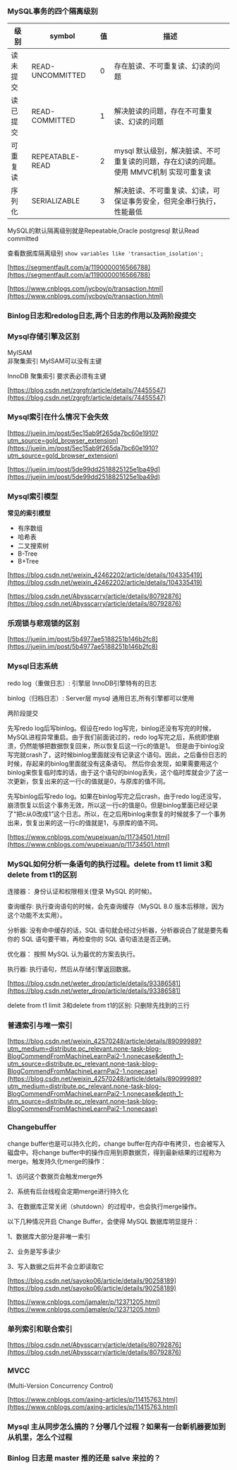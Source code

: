 ### MySQL事务的四个隔离级别

|级别	| symbol	|值|	描述|
|  ----   |  ----   |  ----   |  ----   |
|读未提交	|READ-UNCOMMITTED	|0	|存在脏读、不可重复读、幻读的问题|
|读已提交	|READ-COMMITTED	|1	|解决脏读的问题，存在不可重复读、幻读的问题|
|可重复读	|REPEATABLE-READ	|2	|mysql 默认级别，解决脏读、不可重复读的问题，存在幻读的问题。使用 MMVC机制 实现可重复读|
|序列化	|SERIALIZABLE	|3	|解决脏读、不可重复读、幻读，可保证事务安全，但完全串行执行，性能最低|

MySQL的默认隔离级别就是Repeatable,Oracle postgresql 默认Read committed

 查看数据库隔离级别 `show variables like 'transaction_isolation';`

[https://segmentfault.com/a/1190000016566788](https://segmentfault.com/a/1190000016566788)

[https://www.cnblogs.com/jycboy/p/transaction.html](https://www.cnblogs.com/jycboy/p/transaction.html)

### Binlog日志和redolog日志,两个日志的作用以及两阶段提交

### Mysql存储引擎及区别

MyISAM  
非聚集索引
MyISAM可以没有主键

InnoDB 
聚集索引
要求表必须有主键

[https://blog.csdn.net/zgrgfr/article/details/74455547](https://blog.csdn.net/zgrgfr/article/details/74455547)

### Mysql索引在什么情况下会失效

[https://juejin.im/post/5ec15ab9f265da7bc60e1910?utm_source=gold_browser_extension](https://juejin.im/post/5ec15ab9f265da7bc60e1910?utm_source=gold_browser_extension)

[https://juejin.im/post/5de99dd2518825125e1ba49d](https://juejin.im/post/5de99dd2518825125e1ba49d)

### Mysql索引模型

**常见的索引模型**
- 有序数组
- 哈希表
- 二叉搜索树
- B-Tree
- B+Tree

[https://blog.csdn.net/weixin_42462202/article/details/104335419](https://blog.csdn.net/weixin_42462202/article/details/104335419)

[https://blog.csdn.net/Abysscarry/article/details/80792876](https://blog.csdn.net/Abysscarry/article/details/80792876)

### 乐观锁与悲观锁的区别

[https://juejin.im/post/5b4977ae5188251b146b2fc8](https://juejin.im/post/5b4977ae5188251b146b2fc8)

### Mysql日志系统

redo log（重做日志）: 引擎层 InnoDB引擎特有的日志

binlog（归档日志）: Server层 mysql 通用日志,所有引擎都可以使用

两阶段提交

先写redo log后写binlog。假设在redo log写完，binlog还没有写完的时候，MySQL进程异常重启。由于我们前面说过的，redo log写完之后，系统即使崩溃，仍然能够把数据恢复回来，所以恢复后这一行c的值是1。
但是由于binlog没写完就crash了，这时候binlog里面就没有记录这个语句。因此，之后备份日志的时候，存起来的binlog里面就没有这条语句。
然后你会发现，如果需要用这个binlog来恢复临时库的话，由于这个语句的binlog丢失，这个临时库就会少了这一次更新，恢复出来的这一行c的值就是0，与原库的值不同。

先写binlog后写redo log。如果在binlog写完之后crash，由于redo log还没写，崩溃恢复以后这个事务无效，所以这一行c的值是0。但是binlog里面已经记录了“把c从0改成1”这个日志。所以，在之后用binlog来恢复的时候就多了一个事务出来，恢复出来的这一行c的值就是1，与原库的值不同。

[https://www.cnblogs.com/wupeixuan/p/11734501.html](https://www.cnblogs.com/wupeixuan/p/11734501.html)


### MySQL如何分析一条语句的执行过程。delete from t1 limit 3和delete from t1的区别

连接器： 身份认证和权限相关(登录 MySQL 的时候)。

查询缓存: 执行查询语句的时候，会先查询缓存（MySQL 8.0 版本后移除，因为这个功能不太实用）。

分析器: 没有命中缓存的话，SQL 语句就会经过分析器，分析器说白了就是要先看你的 SQL 语句要干嘛，再检查你的 SQL 语句语法是否正确。

优化器： 按照 MySQL 认为最优的方案去执行。

执行器: 执行语句，然后从存储引擎返回数据。

[https://blog.csdn.net/weter_drop/article/details/93386581](https://blog.csdn.net/weter_drop/article/details/93386581)

delete from t1 limit 3和delete from t1的区别: 只删除先找到的三行


### 普通索引与唯一索引

[https://blog.csdn.net/weixin_42570248/article/details/89099989?utm_medium=distribute.pc_relevant.none-task-blog-BlogCommendFromMachineLearnPai2-1.nonecase&depth_1-utm_source=distribute.pc_relevant.none-task-blog-BlogCommendFromMachineLearnPai2-1.nonecase](https://blog.csdn.net/weixin_42570248/article/details/89099989?utm_medium=distribute.pc_relevant.none-task-blog-BlogCommendFromMachineLearnPai2-1.nonecase&depth_1-utm_source=distribute.pc_relevant.none-task-blog-BlogCommendFromMachineLearnPai2-1.nonecase)

### Changebuffer

 change buffer也是可以持久化的，change buffer在内存中有拷贝，也会被写入磁盘中。将change buffer中的操作应用到原数据页，得到最新结果的过程称为merge。触发持久化merge的操作：

1、访问这个数据页会触发merge外

2、系统有后台线程会定期merge进行持久化

3、在数据库正常关闭（shutdown）的过程中，也会执行merge操作。





以下几种情况开启 Change Buffer，会使得 MySQL 数据库明显提升：

1、数据库大部分是非唯一索引

2、业务是写多读少

3、写入数据之后并不会立即读取它

[https://blog.csdn.net/sayoko06/article/details/90258189](https://blog.csdn.net/sayoko06/article/details/90258189)

[https://www.cnblogs.com/jamaler/p/12371205.html](https://www.cnblogs.com/jamaler/p/12371205.html)

### 单列索引和联合索引

[https://blog.csdn.net/Abysscarry/article/details/80792876](https://blog.csdn.net/Abysscarry/article/details/80792876)

### MVCC
(Multi-Version Concurrency Control)

[https://www.cnblogs.com/axing-articles/p/11415763.html](https://www.cnblogs.com/axing-articles/p/11415763.html)

### Mysql 主从同步怎么搞的？分哪几个过程？如果有一台新机器要加到从机里，怎么个过程

### Binlog 日志是 master 推的还是 salve 来拉的？
